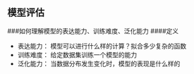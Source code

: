 ## 模型评估
###如何理解模型的表达能力、训练难度、泛化能力
####定义
- 表达能力： 模型可以进行什么样的计算？拟合多少复杂的函数
- 训练难度： 给定数据集训练一个模型的能力
- 泛化能力： 当数据分布发生变化时，模型的表现是什么样的

